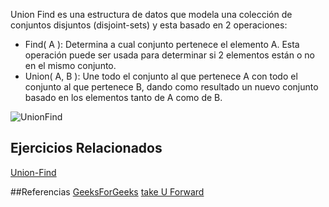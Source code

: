Union Find es una estructura de datos que modela una colección de conjuntos disjuntos (disjoint-sets) y esta basado en 2 operaciones:

- Find( A ): Determina a cual conjunto pertenece el elemento A. Esta operación puede ser usada para determinar si 2 elementos están o no en el mismo conjunto.
- Union( A, B ): Une todo el conjunto al que pertenece A con todo el conjunto al que pertenece B, dando como resultado un nuevo conjunto basado en los elementos tanto de A como de B.

![UnionFind](https://i0.wp.com/algorithms.tutorialhorizon.com/files/2018/04/Union-by-Rank.png?ssl=1)
## Ejercicios Relacionados
[Union-Find](https://open.kattis.com/problems/unionfind)

##Referencias
[GeeksForGeeks](https://www.geeksforgeeks.org/union-by-rank-and-path-compression-in-union-find-algorithm/)
[take U Forward](https://www.youtube.com/watch?v=3gbO7FDYNFQ)
